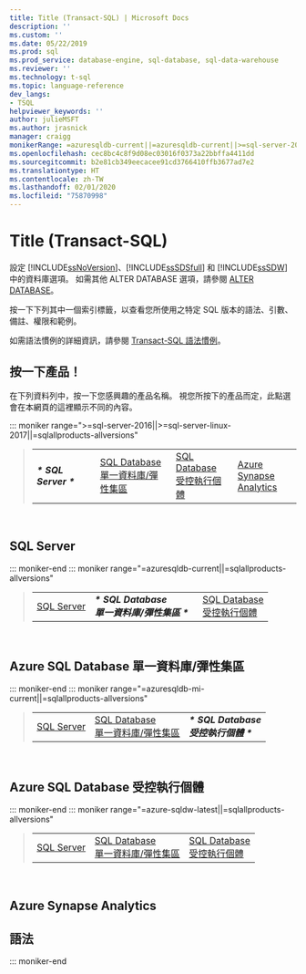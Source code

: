 ```yaml
---
title: Title (Transact-SQL) | Microsoft Docs
description: ''
ms.custom: ''
ms.date: 05/22/2019
ms.prod: sql
ms.prod_service: database-engine, sql-database, sql-data-warehouse
ms.reviewer: ''
ms.technology: t-sql
ms.topic: language-reference
dev_langs:
- TSQL
helpviewer_keywords: ''
author: julieMSFT
ms.author: jrasnick
manager: craigg
monikerRange: =azuresqldb-current||=azuresqldb-current||>=sql-server-2016||=sqlallproducts-allversions||>=sql-server-linux-2017||=azure-sqldw-latest||=azuresqldb-mi-current
ms.openlocfilehash: cec8bc4c8f9d08ec03016f0373a22bbffa4411dd
ms.sourcegitcommit: b2e81cb349eecacee91cd3766410ffb3677ad7e2
ms.translationtype: HT
ms.contentlocale: zh-TW
ms.lasthandoff: 02/01/2020
ms.locfileid: "75870998"
---
```

# <a name="title-transact-sql"></a>Title (Transact-SQL)

設定 [!INCLUDE[ssNoVersion](../../includes/ssnoversion-md.md)]、[!INCLUDE[ssSDSfull](../../includes/sssdsfull-md.md)] 和 [!INCLUDE[ssSDW](../../includes/sssdw-md.md)] 中的資料庫選項。 如需其他 ALTER DATABASE 選項，請參閱 [ALTER DATABASE](../../t-sql/statements/alter-database-transact-sql.md)。

按一下下列其中一個索引標籤，以查看您所使用之特定 SQL 版本的語法、引數、備註、權限和範例。

如需語法慣例的詳細資訊，請參閱 [Transact-SQL 語法慣例](../../t-sql/language-elements/transact-sql-syntax-conventions-transact-sql.md)。

## <a name="click-a-product"></a>按一下產品！

在下列資料列中，按一下您感興趣的產品名稱。 視您所按下的產品而定，此點選會在本網頁的這裡顯示不同的內容。

::: moniker range=">=sql-server-2016||>=sql-server-linux-2017||=sqlallproducts-allversions"

> |||||
> |---|---|---|---|
> |**_\* SQL Server \*_** &nbsp;|[SQL Database<br />單一資料庫/彈性集區](pick-a-product-template.md?view=azuresqldb-current)|[SQL Database<br />受控執行個體](pick-a-product-template.md?view=azuresqldb-mi-current)|[Azure Synapse<br />Analytics](pick-a-product-template.md?view=azure-sqldw-latest)|||

&nbsp;

## <a name="sql-server"></a>SQL Server


::: moniker-end
::: moniker range="=azuresqldb-current||=sqlallproducts-allversions"

> ||||
> |---|---|---|
> |[SQL Server](alter-database-transact-sql-set-options.md?view=sql-server-2017)|**_\* SQL Database<br />單一資料庫/彈性集區 \*_** &nbsp;|[SQL Database<br />受控執行個體](alter-database-transact-sql-set-options.md?view=azuresqldb-mi-current)||[Azure Synapse<br />Analytics](alter-database-transact-sql-set-options.md?view=azure-sqldw-latest)||||

&nbsp;

## <a name="azure-sql-database-single-databaseelastic-pool"></a>Azure SQL Database 單一資料庫/彈性集區



::: moniker-end
::: moniker range="=azuresqldb-mi-current||=sqlallproducts-allversions"

> ||||
> |---|---|---|
> |[SQL Server](alter-database-transact-sql-set-options.md?view=sql-server-2017)|[SQL Database<br />單一資料庫/彈性集區](alter-database-transact-sql-set-options.md?view=azuresqldb-current) |**_\* SQL Database<br />受控執行個體 \*_** &nbsp;||[Azure Synapse<br />Analytics](alter-database-transact-sql-set-options.md?view=azure-sqldw-latest)||||

&nbsp;

## <a name="azure-sql-database-managed-instance"></a>Azure SQL Database 受控執行個體



::: moniker-end
::: moniker range="=azure-sqldw-latest||=sqlallproducts-allversions"

> ||||
> |---|---|---|
> |[SQL Server](alter-database-transact-sql-set-options.md?view=sql-server-2017)|[SQL Database<br />單一資料庫/彈性集區](alter-database-transact-sql-set-options.md?view=azuresqldb-current)|[SQL Database<br />受控執行個體](alter-database-transact-sql-set-options.md?view=azuresqldb-mi-current)|**_\* Azure Synapse<br />Analytics \*_** &nbsp;||||

&nbsp;

## <a name="azure-synapse-analytics"></a>Azure Synapse Analytics

## <a name="syntax"></a>語法


::: moniker-end
